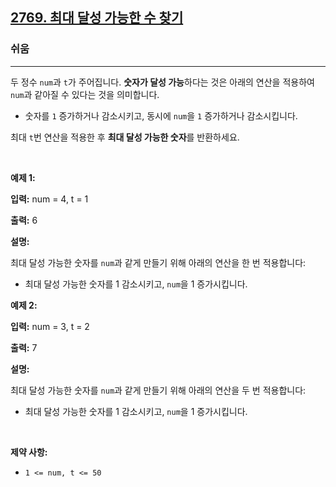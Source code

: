 <h2><a href="https://leetcode.com/problems/find-the-maximum-achievable-number">2769. 최대 달성 가능한 수 찾기</a></h2><h3>쉬움</h3><hr><p>두 정수 <code>num</code>과 <code>t</code>가 주어집니다. <strong>숫자가 달성 가능</strong>하다는 것은 아래의 연산을 적용하여 <code>num</code>과 같아질 수 있다는 것을 의미합니다.</p>

<ul>
	<li>숫자를 <code>1</code> 증가하거나 감소시키고, 동시에 <code>num</code>을 <code>1</code> 증가하거나 감소시킵니다.</li>
</ul>

<p>최대 <code>t</code>번 연산을 적용한 후 <strong>최대 달성 가능한 숫자</strong>를 반환하세요.</p>

<p>&nbsp;</p>
<p><strong class="example">예제 1:</strong></p>

<div class="example-block">
<p><strong>입력:</strong> <span class="example-io">num = 4, t = 1</span></p>

<p><strong>출력:</strong> <span class="example-io">6</span></p>

<p><strong>설명:</strong></p>

<p>최대 달성 가능한 숫자를 <code>num</code>과 같게 만들기 위해 아래의 연산을 한 번 적용합니다:</p>

<ul>
	<li>최대 달성 가능한 숫자를 1 감소시키고, <code>num</code>을 1 증가시킵니다.</li>
</ul>
</div>

<p><strong class="example">예제 2:</strong></p>

<div class="example-block">
<p><strong>입력:</strong> <span class="example-io">num = 3, t = 2</span></p>

<p><strong>출력:</strong> <span class="example-io">7</span></p>

<p><strong>설명:</strong></p>

<p>최대 달성 가능한 숫자를 <code>num</code>과 같게 만들기 위해 아래의 연산을 두 번 적용합니다:</p>

<ul>
	<li>최대 달성 가능한 숫자를 1 감소시키고, <code>num</code>을 1 증가시킵니다.</li>
</ul>
</div>

<p>&nbsp;</p>
<p><strong>제약 사항:</strong></p>

<ul>
	<li><code>1 &lt;= num, t&nbsp;&lt;= 50</code></li>
</ul>